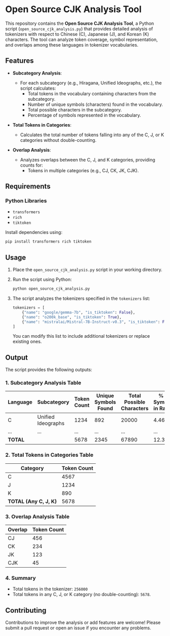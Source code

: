 # Open Source CJK Analysis Tool

This repository contains the **Open Source CJK Analysis Tool**, a Python script (`open_source_cjk_analysis.py`) that provides detailed analysis of tokenizers with respect to Chinese (C), Japanese (J), and Korean (K) characters. The tool can analyze token coverage, symbol representation, and overlaps among these languages in tokenizer vocabularies.

## Features

- **Subcategory Analysis**: 
  - For each subcategory (e.g., Hiragana, Unified Ideographs, etc.), the script calculates:
    - Total tokens in the vocabulary containing characters from the subcategory.
    - Number of unique symbols (characters) found in the vocabulary.
    - Total possible characters in the subcategory.
    - Percentage of symbols represented in the vocabulary.
    
- **Total Tokens in Categories**:
  - Calculates the total number of tokens falling into any of the C, J, or K categories without double-counting.

- **Overlap Analysis**:
  - Analyzes overlaps between the C, J, and K categories, providing counts for:
    - Tokens in multiple categories (e.g., CJ, CK, JK, CJK).

## Requirements

### Python Libraries

- `transformers`
- `rich`
- `tiktoken`

Install dependencies using:
```bash
pip install transformers rich tiktoken
```

## Usage

1. Place the `open_source_cjk_analysis.py` script in your working directory.
2. Run the script using Python:
   ```bash
   python open_source_cjk_analysis.py
   ```

3. The script analyzes the tokenizers specified in the `tokenizers` list:
   ```python
   tokenizers = [
       {"name": "google/gemma-7b", "is_tiktoken": False},
       {"name": "o200k_base", "is_tiktoken": True},
       {"name": "mistralai/Mistral-7B-Instruct-v0.3", "is_tiktoken": False},
   ]
   ```
   You can modify this list to include additional tokenizers or replace existing ones.

## Output

The script provides the following outputs:

### 1. **Subcategory Analysis Table**

| Language | Subcategory       | Token Count | Unique Symbols Found | Total Possible Characters | % of Symbols in Range |
|----------|-------------------|-------------|-----------------------|---------------------------|------------------------|
| C        | Unified Ideographs| 1234        | 892                  | 20000                     | 4.46%                 |
| ...      | ...               | ...         | ...                  | ...                       | ...                   |
| **TOTAL**|                   | 5678        | 2345                 | 67890                     | 12.34%                |

### 2. **Total Tokens in Categories Table**

| Category | Token Count |
|----------|-------------|
| C        | 4567        |
| J        | 1234        |
| K        | 890         |
| **TOTAL (Any C, J, K)** | 5678 |

### 3. **Overlap Analysis Table**

| Overlap  | Token Count |
|----------|-------------|
| CJ       | 456         |
| CK       | 234         |
| JK       | 123         |
| CJK      | 45          |

### 4. **Summary**

- Total tokens in the tokenizer: `256000`
- Total tokens in any C, J, or K category (no double-counting): `5678`.

## Contributing

Contributions to improve the analysis or add features are welcome! Please submit a pull request or open an issue if you encounter any problems.
